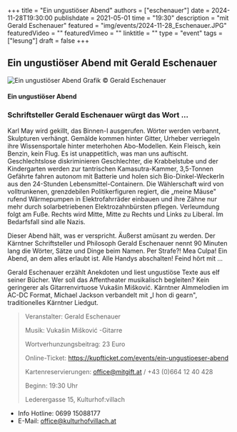 +++
title = "Ein ungustiöser Abend"
authors = ["eschenauer"]
date = 2024-11-28T19:30:00
publishdate = 2021-05-01
time = "19:30"
description = "mit Gerald Eschenauer"
featured = "img/events/2024-11-28_Eschenauer.JPG"
featuredVideo = ""
featuredVimeo = ""
linktitle = ""
type = "event"
tags = ["lesung"]
draft = false
+++

## Ein ungustiöser Abend mit Gerald Eschenauer

![Ein ungustiöser Abend](/img/events/2024-11-28_Eschenauer_Plakat.jpg)
Grafik © Gerald Eschenauer

#### Ein ungustiöser Abend
### Schriftsteller Gerald Eschenauer würgt das Wort ...

Karl May wird gekillt, das Binnen-I ausgerufen. Wörter werden verbannt, Skulpturen verhängt. Gemälde kommen hinter Gitter, Urheber verriegeln ihre Wissensportale hinter meterhohen Abo-Modellen. Kein Fleisch, kein Benzin, kein Flug. Es ist unappetitlich, was man uns auftischt. Geschlechtslose diskriminieren Geschlechter, die Krabbelstube und der Kindergarten werden zur tantrischen Kamasutra-Kammer, 3,5-Tonnen Gefährte fahren autonom mit Batterie und holen sich Bio-Dinkel-Weckerln aus den 24-Stunden Lebensmittel-Containern. Die Wählerschaft wird von volltrunkenen, grenzdebilen Politikerfiguren regiert, die „meine Mäuse" rufend Wärmepumpen in Elektrofahrräder einbauen und ihre Zähne nur mehr durch solarbetriebenen Elektrozahnbürsten pflegen. Verleumdung folgt am Fuße. Rechts wird Mitte, Mitte zu Rechts und Links zu Liberal. Im Bedarfsfall sind alle Nazis.

Dieser Abend hält, was er verspricht. Äußerst amüsant zu werden. Der Kärntner Schriftsteller und Philosoph Gerald Eschenauer nennt 90 Minuten lang die Wörter, Sätze und Dinge beim Namen. Per Strafe?! Mea Culpa! Ein Abend, an dem alles erlaubt ist. Alle Handys abschalten! Feind hört mit ...

Gerald Eschenauer erzählt Anekdoten und liest ungustiöse Texte aus elf seiner Bücher. Wer soll das Affentheater musikalisch begleiten? Kein geringerer als Gitarrenvirtuose Vukašin Mišković. Kärntner Almmelodien im AC-DC Format, Michael Jackson verbandelt mit „I hon di gearn", traditionelles Kärntner Liedgut.

> Veranstalter: Gerald Eschenauer
>
> Musik: Vukašin Mišković -Gitarre
>
> Wortverhunzungsbeitrag: 23 Euro
>
> Online-Ticket: https://kupfticket.com/events/ein-ungustioeser-abend
> 
> Kartenreservierungen: office@mitgift.at / +43 (0)664 12 40 428
>
> Beginn: 19:30 Uhr
>
> Lederergasse 15, Kulturhof:villach






- Info Hotline: 0699 15088177 
- E-Mail: office@kulturhofvillach.at
